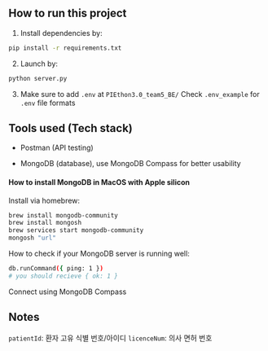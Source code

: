 ## How to run this project

1. Install dependencies by:

```bash
pip install -r requirements.txt
```

2. Launch by:

```bash
python server.py
```

3. Make sure to add `.env` at `PIEthon3.0_team5_BE/`
   Check `.env_example` for `.env` file formats

## Tools used (Tech stack)

- Postman (API testing)

- MongoDB (database), use MongoDB Compass for better usability

#### How to install MongoDB in MacOS with Apple silicon

Install via homebrew:

```bash
brew install mongodb-community
brew install mongosh
brew services start mongodb-community
mongosh "url"
```

How to check if your MongoDB server is running well:

```bash
db.runCommand({ ping: 1 })
# you should recieve { ok: 1 }
```

Connect using MongoDB Compass

## Notes

`patientId`: 환자 고유 식별 번호/아이디
`licenceNum`: 의사 면허 번호
